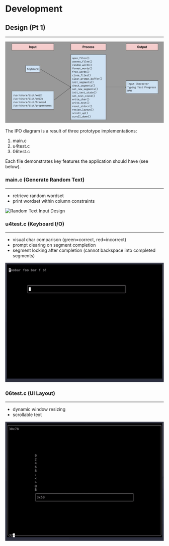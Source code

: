 # Development

## Design (Pt 1)
---

![IPO Diagram](images/ipo.jpg "Input-Process-Output Diagram")

The IPO diagram is a result of three prototype implementations:
1. main.c
2. u4test.c
3. 06test.c

Each file demonstrates key features the application should have (see below).

<!--- ![Random Text Input Design](images/data.gif) -->
### main.c (Generate Random Text)
---
* retrieve random wordset
* print wordset within column constraints
<img src="images/data.gif" alt="Random Text Input Design" width=600>

<!--- ![Keyboard IPO Design](images/kbd.gif) -->
### u4test.c (Keyboard I/O)
---
* visual char comparison (green=correct, red=incorrect)
* prompt clearing on segment completion
* segment locking after completion (cannot backspace into completed segments)
<img src="images/kbd.gif" alt="Keyboard IPO Design" width=600>

<!--- ![UI Layout Design](images/ui.gif) -->
### 06test.c (UI Layout)
---
* dynamic window resizing
* scrollable text
<img src="images/ui.gif" alt="UI Layout Design" width=600>


<!---

thock.h/c ui.h/c key.h/c

dictdata.h/c xmldata.h/c koexdata.h/c txtdata.h/c jsondata.h/c csvdata.h/c

TODO

-->
